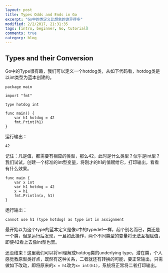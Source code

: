 ```yaml
---
layout: post
title: Types Odds and Ends in Go
excerpt: "Go中的类定义比想象的诡异得多"
modified: 2/2/2017, 21:31:35
tags: [intro, beginner, Go, tutorial]
comments: true
category: blog
---
```


## Types and their Conversion
Go中的Type很有趣，我们可以定义一个hotdog类，从如下代码看，hotdog类是以int类型为蓝本创建的。

```
package main

import "fmt"

type hotdog int

func main() {
	var h1 hotdog = 42
    fmt.Print(h1)
}
```
运行输出：
```
42
```

记住：凡是值，都需要有相应的类型，那么42，此时是什么类型？似乎是int型？
我们试试，创建一个标准的int型变量，将刚才的h1的值赋给它，打印输出，看看有什么效果。


```
func main {
	var x int
    var h1 hotdog = 42
    x = h1
    fmt.Println(x, h1)
}
```

运行输出：


```
cannot use h1 (type hotdog) as type int in assignment
```
最开始以为这个type的蓝本定义是像c中的typedef一样，起个别名而已，类还是一个类，但是运行后发现，一旦如此操作，两个不同类型的变量将无法互相赋值，即便42看上去像int型也罢。

还没结束！这里我们可以将int理解成hotdog类的underlying type，潜在类，个人感觉教原型类好点，既然有这种关系，二者就还有转换的可能，要正常输出，只需做如下改动，即将原来的`x = h1`改为`x= int(h1)`，系统将正常将二者打印输出。

